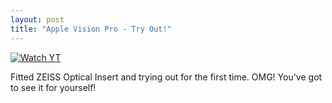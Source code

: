 ```yaml
---
layout: post
title: "Apple Vision Pro - Try Out!"
---
```


[![Watch YT](https://img.youtube.com/vi/JFNTg2u14xE/hqdefault.jpg)](https://youtu.be/JFNTg2u14xE?si=qxxCPH6AlUpFgHsP)

Fitted ZEISS Optical Insert and trying out for the first time.
OMG! You've got to see it for yourself!

<!--more-->
